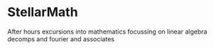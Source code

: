 # StellarMath
After hours excursions into mathematics focussing on linear algebra decomps and fourier and associates
